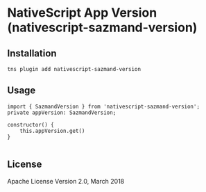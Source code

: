 # NativeScript App Version (nativescript-sazmand-version)

## Installation


```
tns plugin add nativescript-sazmand-version
```

## Usage


```JS	
import { SazmandVersion } from 'nativescript-sazmand-version';
private appVersion: SazmandVersion;

constructor() {
    this.appVersion.get()
}
    
```
## License

Apache License Version 2.0, March 2018
